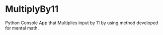 # MultiplyBy11
Python Console App that Multiplies input by 11 by using method developed for mental math.
